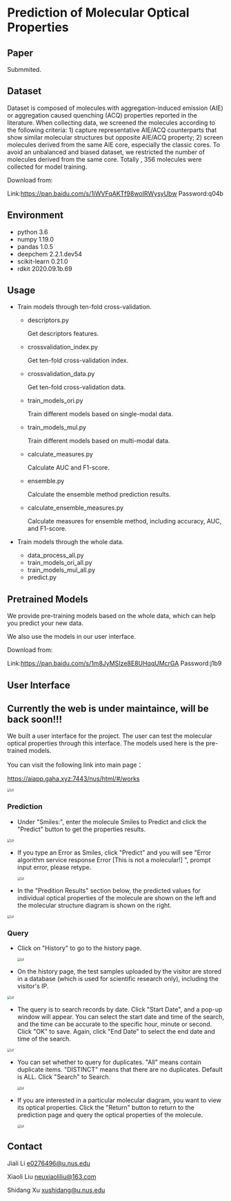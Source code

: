 
# Prediction of Molecular Optical Properties
## Paper

Submmited.

## Dataset

Dataset is composed of molecules with aggregation-induced emission (AIE) or aggregation caused quenching (ACQ) properties reported in the literature. When collecting data, we screened the molecules according to the following criteria: 1) capture representative AIE/ACQ counterparts that show similar molecular structures but opposite AIE/ACQ property; 2) screen molecules derived from the same AIE core, especially the classic cores. To avoid an unbalanced and biased dataset, we restricted the number of molecules derived from the same core. Totally , 356 molecules were collected for model training.

Download from:

Link:https://pan.baidu.com/s/1iWVFqAKTf98woIRWysyUbw  Password:q04b

## Environment

- python  3.6
- numpy  1.19.0
- pandas  1.0.5
- deepchem   2.2.1.dev54
- scikit-learn  0.21.0
- rdkit  2020.09.1b.69

## Usage

- Train models through ten-fold cross-validation.

  - descriptors.py    

    Get descriptors features.

  - crossvalidation_index.py    

    Get ten-fold cross-validation index.

  - crossvalidation_data.py    

    Get ten-fold cross-validation data.

  - train_models_ori.py    

    Train different models based on single-modal data.

  - train_models_mul.py    

    Train different models based on multi-modal data.
    
  - calculate_measures.py

    Calculate AUC and F1-score.

  - ensemble.py

    Calculate the ensemble method prediction results.

  - calculate_ensemble_measures.py 

    Calculate measures for ensemble method, including accuracy, AUC, and F1-score.

- Train models through the whole data.
  - data_process_all.py
  - train_models_ori_all.py
  - train_models_mul_all.py
  - predict.py

## Pretrained Models

We provide pre-training models based on the whole data, which can help you predict your new data. 

We also use the models in our user interface. 

Download from:

Link:https://pan.baidu.com/s/1m8JyMSIze8E8UHqqUMcrGA  Password:j1b9

## User Interface

## Currently the web is under maintaince, will be back soon!!!

We built a user interface for the project. The user can test the molecular optical properties through this interface. The models used here is the pre-trained models.

You can visit the following link into main page：

https://aiapp.gaha.xyz:7443/nus/html/#/works

<img src="img/3.png" alt="UI" style="zoom:50%;" />

### Prediction

- Under "Smiles:", enter the molecule Smiles to Predict and click the "Predict" button to get the properties results.

<img src="img/4.png" alt="UI" style="zoom:50%;" />

- If you type an Error as Smiles, click "Predict" and you will see "Error algorithm service response Error [This is not a molecular!] ", prompt input error, please retype.

  <img src="img/11.png" alt="UI" style="zoom:50%;" />

- In the "Predition Results" section below, the predicted values for individual optical properties of the molecule are shown on the left and the molecular structure diagram is shown on the right.

<img src="img/5.png" alt="UI" style="zoom:50%;" />

###  Query

- Click on "History" to go to the history page.

  <img src="img/6.png" alt="UI" style="zoom:50%;" />

- On the history page, the test samples uploaded by the visitor are stored in a database (which is used for scientific research only), including the visitor's IP.

<img src="img/7.png" alt="UI" style="zoom:50%;" />

- The query is to search records by date. Click "Start Date", and a pop-up window will appear. You can select the start date and time of the search, and the time can be accurate to the specific hour, minute or second. Click "OK" to save. Again, click "End Date" to select the end date and time of the search.


<img src="img/8.png" alt="UI" style="zoom:50%;" />

- You can set whether to query for duplicates. "All" means contain duplicate items. "DISTINCT" means that there are no duplicates. Default is ALL. Click "Search" to Search.

  <img src="img/9.png" alt="UI" style="zoom:50%;" />

- If you are interested in a particular molecular diagram, you want to view its optical properties. Click the "Return" button to return to the prediction page and query the optical properties of the molecule.

  <img src="img/10.png" alt="UI" style="zoom:50%;" />

## Contact

Jiali Li [e0276496@u.nus.edu](mailto:e0276496@u.nus.edu)

Xiaoli Liu [neuxiaoliliu@163.com](mailto:neuxiaoliliu@163.com)

Shidang Xu [xushidang@u.nus.edu](mailto:xushidang@u.nus.edu)

